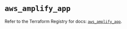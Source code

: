 # `aws_amplify_app`

Refer to the Terraform Registry for docs: [`aws_amplify_app`](https://registry.terraform.io/providers/hashicorp/aws/6.12.0/docs/resources/amplify_app).
